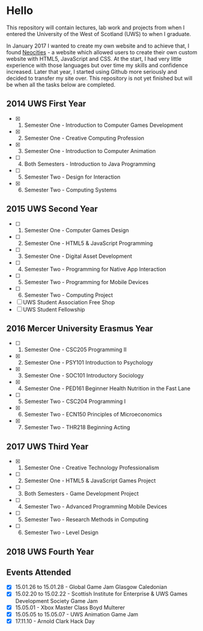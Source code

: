 # Hello

This repository will contain lectures, lab work and projects from when I entered the University of the West of Scotland (UWS) to when I graduate.

In January 2017 I wanted to create my own website and to achieve that, I found [Neocities](https://neocities.org/) - a website which allowed users to create their own custom website with HTML5, JavaScript and CSS. At the start, I had very little experience with those languages but over time my skills and confidence increased. Later that year, I started using Github more seriously and decided to transfer my site over. This repository is not yet finished but will be when all the tasks below are completed.

## 2014 UWS First Year
- [x] 1) Semester One - Introduction to Computer Games Development
- [x] 2) Semester One - Creative Computing Profession
- [x] 3) Semester One - Introduction to Computer Animation
- [ ] 4) Both Semesters - Introduction to Java Programming
- [ ] 5) Semester Two - Design for Interaction
- [x] 6) Semester Two - Computing Systems

## 2015 UWS Second Year
- [ ] 1) Semester One - Computer Games Design
- [ ] 2) Semester One - HTML5 & JavaScript Programming
- [ ] 3) Semester One - Digital Asset Development
- [ ] 4) Semester Two - Programming for Native App Interaction
- [ ] 5) Semester Two - Programming for Mobile Devices
- [ ] 6) Semester Two - Computing Project
- [ ] UWS Student Association Free Shop
- [ ] UWS Student Fellowship

## 2016 Mercer University Erasmus Year
- [ ] 1) Semester One - CSC205 Programming II
- [x] 2) Semester One - PSY101 Introduction to Psychology
- [x] 3) Semester One - SOC101 Introductory Sociology
- [x] 4) Semester One - PED161 Beginner Health Nutrition in the Fast Lane
- [ ] 5) Semester Two - CSC204 Programming I
- [x] 6) Semester Two - ECN150 Principles of Microeconomics
- [x] 7) Semester Two - THR218 Beginning Acting

## 2017 UWS Third Year
- [x] 1) Semester One - Creative Technology Professionalism
- [ ] 2) Semester One - HTML5 & JavaScript Games Project
- [ ] 3) Both Semesters - Game Development Project
- [ ] 4) Semester Two - Advanced Programming Mobile Devices
- [ ] 5) Semester Two - Research Methods in Computing
- [ ] 6) Semester Two - Level Design

## 2018 UWS Fourth Year


## Events Attended
- [x] 15.01.26 to 15.01.28 - Global Game Jam Glasgow Caledonian
- [x] 15.02.20 to 15.02.22 - Scottish Institute for Enterprise & UWS Games Development Society Game Jam
- [x] 15.05.01 - Xbox Master Class Boyd Multerer
- [x] 15.05.05 to 15.05.07 - UWS Animation Game Jam
- [x] 17.11.10 - Arnold Clark Hack Day
